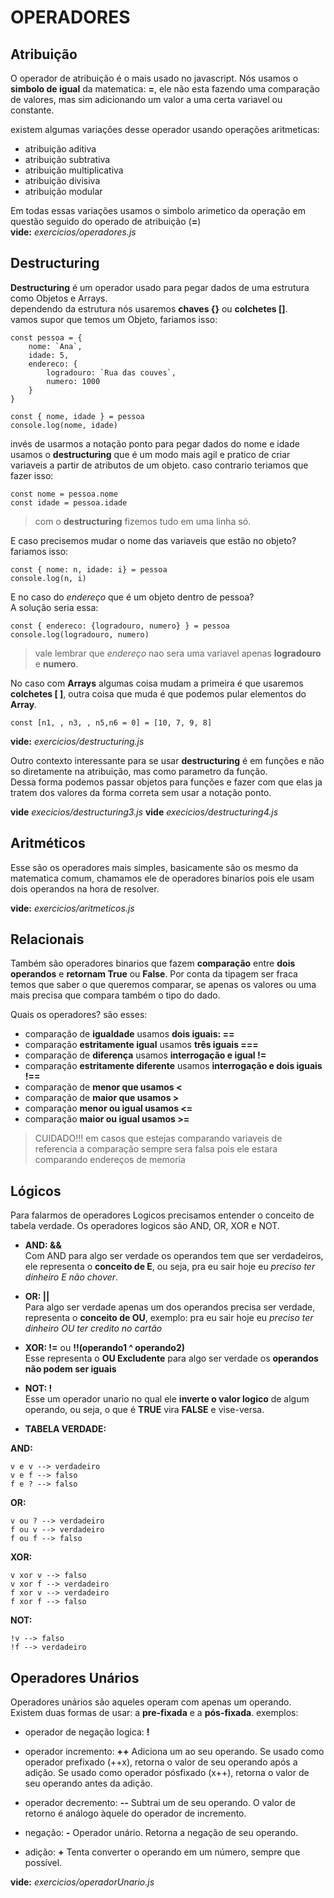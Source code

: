 # OPERADORES

## Atribuição

O operador de atribuição é o mais usado no javascript. Nós usamos o **simbolo de igual** da matematica: **=**, ele não esta fazendo uma comparação de valores, mas sim adicionando um valor a uma certa variavel ou constante.  

existem algumas variações desse operador usando operações aritmeticas:  

- atribuição aditiva
- atribuição subtrativa
- atribuição multiplicativa
- atribuição divisiva
- atribuição modular

Em todas essas variações usamos o simbolo arimetico da operação em questão seguido do operado de atribuição (**=**)  
**vide:** *exercicios/operadores.js*

## Destructuring

**Destructuring** é um operador usado para pegar dados de uma estrutura como Objetos e Arrays.  
dependendo da estrutura nós usaremos **chaves {}** ou **colchetes []**.  
vamos supor que temos um Objeto, fariamos isso:  
  
    const pessoa = {
        nome: `Ana`,
        idade: 5,
        endereco: {
            logradouro: `Rua das couves`,
            numero: 1000
        }
    }

    const { nome, idade } = pessoa
    console.log(nome, idade)

invés de usarmos a notação ponto para pegar dados do nome e idade usamos o **destructuring** que é um modo mais agil e pratico de criar variaveis a partir de atributos de um objeto. caso contrario teriamos que fazer isso:  

    const nome = pessoa.nome
    const idade = pessoa.idade

> com o **destructuring** fizemos tudo em uma linha só.

E caso precisemos mudar o nome das variaveis que estão no objeto? fariamos isso:  

    const { nome: n, idade: i} = pessoa
    console.log(n, i)

E no caso do *endereço* que é um objeto dentro de pessoa?  
A solução seria essa:  

    const { endereco: {logradouro, numero} } = pessoa
    console.log(logradouro, numero)

> vale lembrar que *endereço* nao sera uma variavel apenas **logradouro** e **numero**.

No caso com **Arrays** algumas coisa mudam a primeira é que usaremos **colchetes [ ]**, outra coisa que muda é que podemos pular elementos do **Array**. 

    const [n1, , n3, , n5,n6 = 0] = [10, 7, 9, 8]

**vide:** *exercicios/destructuring.js*

Outro contexto interessante para se usar **destructuring** é em funções e não so diretamente na atribuição, mas como parametro da função.  
Dessa forma podemos passar objetos para funções e fazer com que elas ja tratem dos valores da forma correta sem usar a notação ponto.

**vide** *execicios/destructuring3.js*
**vide** *execicios/destructuring4.js*

## Aritméticos

Esse são os operadores mais simples, basicamente são os mesmo da matematica comum, chamamos ele de operadores binarios pois ele usam dois operandos na hora de resolver.

**vide:** *exercicios/aritmeticos.js*

## Relacionais

Também são operadores binarios que fazem **comparação** entre **dois operandos** e **retornam True** ou **False**. Por conta da tipagem ser fraca temos que saber o que queremos comparar, se apenas os valores ou uma mais precisa que compara também o tipo do dado.  

Quais os operadores? são esses:  

- comparação de **igualdade** usamos **dois iguais: ==**
- comparação **estritamente igual** usamos **três iguais ===**
- comparação de **diferença** usamos **interrogação e igual !=**
- comparação **estritamente diferente** usamos **interrogação e dois iguais !==**
- comparação de **menor que usamos <**
- comparação de **maior que usamos >**
- comparação **menor ou igual usamos <=**
- comparação **maior ou igual usamos >=**

> CUIDADO!!! em casos que estejas comparando variaveis de referencia a comparação sempre sera falsa pois ele estara comparando endereços de memoria

## Lógicos

Para falarmos de operadores Logicos precisamos entender o conceito de tabela verdade. Os operadores logicos são AND, OR, XOR e NOT.

- **AND: &&**  
 Com AND para algo ser verdade os operandos tem que ser verdadeiros, ele representa o **conceito de E**, ou seja, pra eu sair hoje eu *preciso ter dinheiro E não chover*.

- **OR: ||**  
 Para algo ser verdade apenas um dos operandos precisa ser verdade, representa o **conceito de OU**, exemplo: pra eu sair hoje eu *preciso ter dinheiro OU ter credito no cartão*

- **XOR: !=** ou **!!(operando1 ^ operando2)**  
 Esse representa o **OU Excludente** para algo ser verdade os **operandos não podem ser iguais**

- **NOT: !**  
 Esse um operador unario no qual ele **inverte o valor logico** de algum operando, ou seja, o que é **TRUE** vira **FALSE** e vise-versa.

- **TABELA VERDADE:**  

**AND:**  

    v e v --> verdadeiro
    v e f --> falso
    f e ? --> falso

**OR:**  

    v ou ? --> verdadeiro
    f ou v --> verdadeiro
    f ou f --> falso

**XOR:**  

    v xor v --> falso
    v xor f --> verdadeiro
    f xor v --> verdadeiro
    f xor f --> falso

**NOT:**  

    !v --> falso
    !f --> verdadeiro

## Operadores Unários

Operadores unários são aqueles operam com apenas um operando. Existem duas formas de usar: a **pre-fixada** e a **pós-fixada**. exemplos:

- operador de negação logica: **!**
- operador incremento: **++**
    Adiciona um ao seu operando. Se usado como operador prefixado (++x), retorna o valor de seu operando após a adição. Se usado como operador pósfixado (x++), retorna o valor de seu operando antes da adição.

- operador decremento: **--**
    Subtrai um de seu operando. O valor de retorno é análogo àquele do operador de incremento.

- negação: **-**
    Operador unário. Retorna a negação de seu operando.

- adição: **+**
    Tenta converter o operando em um número, sempre que possível.

**vide:** *exercicios/operadorUnario.js*